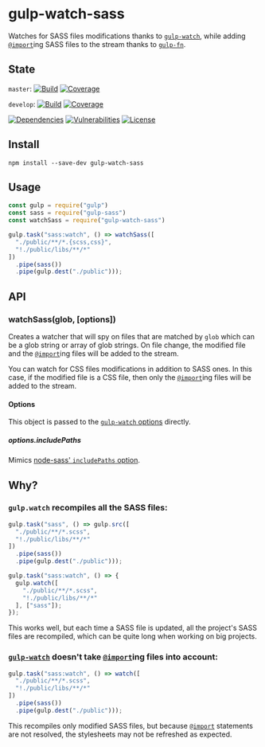 # gulp-watch-sass

Watches for SASS files modifications thanks to [`gulp-watch`](https://www.npmjs.com/package/gulp-watch), while adding [`@import`](http://sass-lang.com/guide#topic-5)ing SASS files to the stream thanks to [`gulp-fn`](https://www.npmjs.com/package/gulp-fn).

## State

`master`: [![Build](https://api.travis-ci.org/sp00m/gulp-watch-sass.svg?branch=master)](https://travis-ci.org/sp00m/gulp-watch-sass)
[![Coverage](https://coveralls.io/repos/github/sp00m/gulp-watch-sass/badge.svg?branch=master)](https://coveralls.io/github/sp00m/gulp-watch-sass?branch=master)

`develop`: [![Build](https://api.travis-ci.org/sp00m/gulp-watch-sass.svg?branch=develop)](https://travis-ci.org/sp00m/gulp-watch-sass)
[![Coverage](https://coveralls.io/repos/github/sp00m/gulp-watch-sass/badge.svg?branch=develop)](https://coveralls.io/github/sp00m/gulp-watch-sass?branch=develop)

[![Dependencies](https://david-dm.org/sp00m/gulp-watch-sass/status.svg)](https://david-dm.org/sp00m/gulp-watch-sass)
[![Vulnerabilities](https://snyk.io/test/github/sp00m/gulp-watch-sass/badge.svg)](https://snyk.io/test/github/sp00m/gulp-watch-sass)
[![License](https://img.shields.io/badge/license-MIT-brightgreen.svg?style=flat)](https://opensource.org/licenses/MIT)

## Install

```
npm install --save-dev gulp-watch-sass
```

## Usage

```js
const gulp = require("gulp")
const sass = require("gulp-sass")
const watchSass = require("gulp-watch-sass")

gulp.task("sass:watch", () => watchSass([
  "./public/**/*.{scss,css}",
  "!./public/libs/**/*"
])
  .pipe(sass())
  .pipe(gulp.dest("./public")));
```

## API

### watchSass(glob, [options])

Creates a watcher that will spy on files that are matched by `glob` which can be a glob string or array of glob strings. On file change, the modified file and the [`@import`](http://sass-lang.com/guide#topic-5)ing files will be added to the stream.

You can watch for CSS files modifications in addition to SASS ones. In this case, if the modified file is a CSS file, then only the [`@import`](http://sass-lang.com/guide#topic-5)ing files will be added to the stream.

#### Options

This object is passed to the [`gulp-watch` options](https://www.npmjs.com/package/gulp-watch#options) directly.

##### options.includePaths

Mimics [node-sass' `includePaths` option](https://github.com/sass/node-sass#includepaths).

## Why?

### `gulp.watch` recompiles all the SASS files:

```js
gulp.task("sass", () => gulp.src([
  "./public/**/*.scss",
  "!./public/libs/**/*"
])
  .pipe(sass())
  .pipe(gulp.dest("./public")));

gulp.task("sass:watch", () => {
  gulp.watch([
    "./public/**/*.scss",
    "!./public/libs/**/*"
  ], ["sass"]);
});
```

This works well, but each time a SASS file is updated, all the project's SASS files are recompiled, which can be quite long when working on big projects.

### [`gulp-watch`](https://www.npmjs.com/package/gulp-watch) doesn't take [`@import`](http://sass-lang.com/guide#topic-5)ing files into account:

```js
gulp.task("sass:watch", () => watch([
  "./public/**/*.scss",
  "!./public/libs/**/*"
])
  .pipe(sass())
  .pipe(gulp.dest("./public")));
```

This recompiles only modified SASS files, but because [`@import`](http://sass-lang.com/guide#topic-5) statements are not resolved, the stylesheets may not be refreshed as expected.
